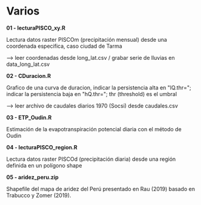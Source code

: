 # Varios
**01 - lecturaPISCO_xy.R** <p>
Lectura datos raster PISCOm (precipitación mensual) desde una coordenada especifica, caso ciudad de Tarma <p>
--> leer coordenadas desde long_lat.csv / grabar serie de lluvias en data_long_lat.csv <p>
**02 - CDuracion.R** <p>
Grafico de una curva de duracion, indicar la persistencia alta en "lQ.thr="; indicar la persistencia baja en "hQ.thr="; thr (threshold) es el umbral<p>
  --> leer archivo de caudales diarios 1970 (Socsi) desde caudales.csv<p>
**03 - ETP_Oudin.R** <p>
Estimación de la evapotranspiración potencial diaria con el método de Oudin <p>
**04 - lecturaPISCO_region.R** <p>
Lectura datos raster PISCOd (precipitación diaria) desde una región definida en un polígono shape <p>
**05 - aridez_peru.zip** <p>
Shapefile del mapa de aridez del Perú presentado en Rau (2019) basado en Trabucco y Zomer (2019). <p> 
